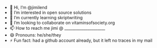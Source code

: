 - 👋 Hi, I’m @jimilend
- 👀 I’m interested in open source solutions 
- 🌱 I’m currently learning skriptwriting
- 💞️ I’m looking to collaborate on vitaminsofsociety.org
- 📫 How to reach me jimi @        _____________________
- 😄 Pronouns: he/she/they
- ⚡ Fun fact: had a github account already, but it left no traces in my mail 

<!---
jimilend/jimilend is a ✨ special ✨ repository because its `README.md` (this file) appears on your GitHub profile.
You can click the Preview link to take a look at your changes.
--->

